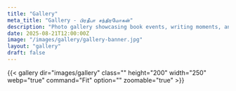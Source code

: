 ```yaml
---
title: "Gallery"
meta_title: "Gallery - பிரதீபா சந்திரமோகன்"
description: "Photo gallery showcasing book events, writing moments, and literary journey"
date: 2025-08-21T12:00:00Z
image: "/images/gallery/gallery-banner.jpg"
layout: "gallery"
draft: false
---
```


{{< gallery dir="images/gallery" class="" height="200" width="250" webp="true" command="Fit" option="" zoomable="true" >}}